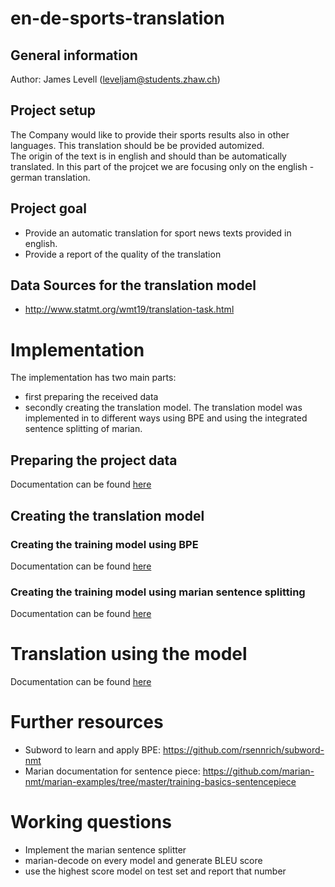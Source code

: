 # en-de-sports-translation
## General information
Author: James Levell (leveljam@students.zhaw.ch)  

## Project setup 
The Company would like to provide their sports results also in other languages. This translation should be be provided automized.  
The origin of the text is in english and should than be automatically translated. In this part of the projcet we are focusing only on the english - german translation. 

## Project goal  
* Provide an automatic translation for sport news texts provided in english.  
* Provide a report of the quality of the translation  

## Data Sources for the translation model
 * http://www.statmt.org/wmt19/translation-task.html

# Implementation
The implementation has two main parts: 
* first preparing the received data
* secondly creating the translation model. The translation model was implemented in to different ways using BPE and using the integrated sentence splitting of marian.  

## Preparing the project data
Documentation can be found [here](preparingProjectData.md)

## Creating the translation model
### Creating the training model using BPE 
Documentation can be found [here](bpe.md)

### Creating the training model using marian sentence splitting
Documentation can be found [here](marian_sentencesplitting.md)

# Translation using the model
Documentation can be found [here](translation.md)

# Further resources 
* Subword to learn and apply BPE: https://github.com/rsennrich/subword-nmt
* Marian documentation for sentence piece: https://github.com/marian-nmt/marian-examples/tree/master/training-basics-sentencepiece

# Working questions
- Implement the marian sentence splitter
- marian-decode on every model and generate BLEU score
- use the highest score model on test set and report that number